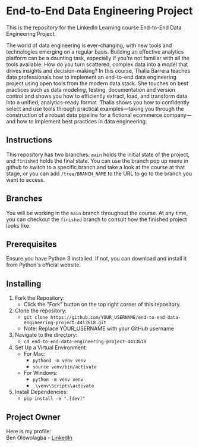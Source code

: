 # End-to-End Data Engineering Project
This is the repository for the LinkedIn Learning course End-to-End Data Engineering Project.

The world of data engineering is ever-changing, with new tools and technologies emerging on a regular basis. Building an effective analytics platform can be a daunting task, especially if you’re not familiar with all the tools available. How do you turn scattered, complex data into a model that drives insights and decision-making?
In this course, Thalia Barrera teaches data professionals how to implement an end-to-end data engineering project using open tools from the modern data stack. She touches on best practices such as data modeling, testing, documentation and version control and shows you how to efficiently extract, load, and transform data into a unified, analytics-ready format. Thalia shows you how to confidently select and use tools through practical examples—taking you through the construction of a robust data pipeline for a fictional ecommerce company—and how to implement best practices in data engineering.

## Instructions
This repository has two branches: `main` holds the initial state of the project, and `finished` holds the final state. You can use the branch pop up menu in github to switch to a specific branch and take a look at the course at that stage, or you can add `/tree/BRANCH_NAME` to the URL to go to the branch you want to access.

## Branches
You will be working in the `main` branch throughout the course. At any time, you can checkout the `finished` branch to consult how the finished project looks like.

## Prerequisites
Ensure you have Python 3 installed. If not, you can download and install it from Python's official website.

## Installing
1. Fork the Repository:
    - Click the "Fork" button on the top right corner of this repository.
2. Clone the repository:
    - `git clone https://github.com/YOUR_USERNAME/end-to-end-data-engineering-project-4413618.git`
    - Note: Replace YOUR_USERNAME with your GitHub username
3. Navigate to the directory:
    - `cd end-to-end-data-engineering-project-4413618`
4. Set Up a Virtual Environment:
    - For Mac:
        - `python3 -m venv venv` 
        - `source venv/bin/activate`
    - For Windows:
        - `python -m venv venv`
        - `.\venv\Scripts\activate`
5. Install Dependencies:
    - `pip install -e ".[dev]"`

## Project Owner
  
Here is my profile: <br />
Ben Olowolagba - [LinkedIn](https://www.linkedin.com/in/ben-olowolagba)


